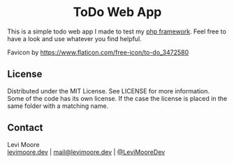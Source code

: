 <p align="center"><h1 align="center">ToDo Web App</h1></p>

This is a simple todo web app I made to test my [php framework](https://github.com/LeviMooreDev/PHP-Lightweight-Framework). Feel free to have a look and use whatever you find helpful.

Favicon by https://www.flaticon.com/free-icon/to-do_3472580

<!-- LICENSE -->
## License
Distributed under the MIT License. See LICENSE for more information.<br>
Some of the code has its own license. If the case the license is placed in the same folder with a matching name.

<!-- CONTACT -->
## Contact
Levi Moore<br>
[levimoore.dev](https://levimoore.dev)  | mail@levimoore.dev | [@LeviMooreDev](https://twitter.com/LeviMooreDev)
